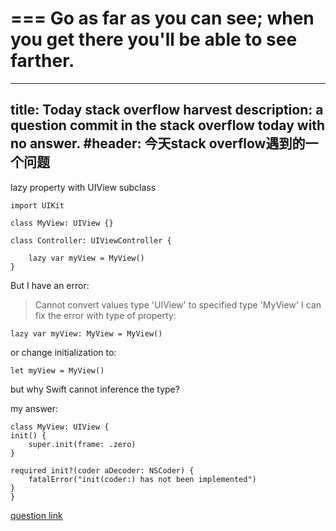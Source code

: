 ===
Go as far as you can see; when you get there you'll be able to see farther.
===

---
title: Today stack overflow harvest 
description: a question commit in the stack overflow today with no answer.
#header: 今天stack overflow遇到的一个问题
---

lazy property with UIView subclass

	import UIKit
	
	class MyView: UIView {}
	
	class Controller: UIViewController {
	
	    lazy var myView = MyView()
	}

But I have an error:

> Cannot convert values type 'UIView' to specified type 'MyView' I can fix the error with type of property:

	lazy var myView: MyView = MyView()

or change initialization to:

	let myView = MyView()

but why Swift cannot inference the type?

my answer:

	class MyView: UIView {
	init() {
	    super.init(frame: .zero)
	}
	
	required init?(coder aDecoder: NSCoder) {
	    fatalError("init(coder:) has not been implemented")
	}
	}

[question link](http://stackoverflow.com/questions/42639651/lazy-property-with-uiview-subclass/42643235#42643235)